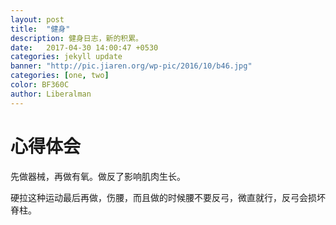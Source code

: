 ```yaml
---
layout: post
title:  "健身"
description: 健身日志，新的积累。 
date:   2017-04-30 14:00:47 +0530
categories: jekyll update
banner: "http://pic.jiaren.org/wp-pic/2016/10/b46.jpg"
categories: [one, two]
color: BF360C
author: Liberalman
---
```

# 心得体会
先做器械，再做有氧。做反了影响肌肉生长。

硬拉这种运动最后再做，伤腰，而且做的时候腰不要反弓，微直就行，反弓会损坏脊柱。



